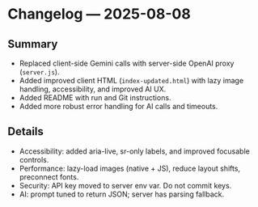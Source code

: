 # Changelog — 2025-08-08

## Summary

- Replaced client-side Gemini calls with server-side OpenAI proxy (`server.js`).
- Added improved client HTML (`index-updated.html`) with lazy image handling, accessibility, and improved AI UX.
- Added README with run and Git instructions.
- Added more robust error handling for AI calls and timeouts.

## Details

- Accessibility: added aria-live, sr-only labels, and improved focusable controls.
- Performance: lazy-load images (native + JS), reduce layout shifts, preconnect fonts.
- Security: API key moved to server env var. Do not commit keys.
- AI: prompt tuned to return JSON; server has parsing fallback.

